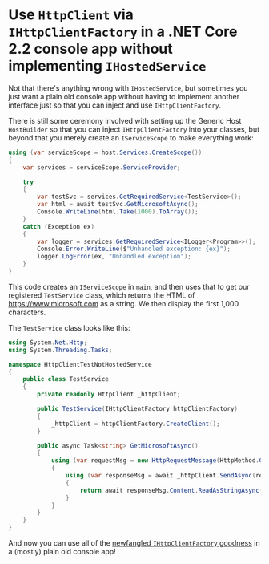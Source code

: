 # Use `HttpClient` via `IHttpClientFactory` in a .NET Core 2.2 console app without implementing `IHostedService` #

Not that there's anything wrong with `IHostedService`, but sometimes you just want a plain old console app without having to implement another interface just so 
that you can inject and use `IHttpClientFactory`.

There is still some ceremony involved with setting up the Generic Host `HostBuilder` so that you can inject `IHttpClientFactory` into your classes,
but beyond that you merely create an `IServiceScope` to make everything work:

```csharp
using (var serviceScope = host.Services.CreateScope())
{
    var services = serviceScope.ServiceProvider;

    try
    {
        var testSvc = services.GetRequiredService<TestService>();
        var html = await testSvc.GetMicrosoftAsync();
        Console.WriteLine(html.Take(1000).ToArray());
    }
    catch (Exception ex)
    {
        var logger = services.GetRequiredService<ILogger<Program>>();
        Console.Error.WriteLine($"Unhandled exception: {ex}");
        logger.LogError(ex, "Unhandled exception");
    }
}
```

This code creates an `IServiceScope` in `main`, and then uses that to get our registered `TestService` class, which returns the HTML of https://www.microsoft.com
as a string. We then display the first 1,000 characters.

The `TestService` class looks like this:

```csharp
using System.Net.Http;
using System.Threading.Tasks;

namespace HttpClientTestNotHostedService
{
    public class TestService
    {
        private readonly HttpClient _httpClient;

        public TestService(IHttpClientFactory httpClientFactory)
        {
            _httpClient = httpClientFactory.CreateClient();
        }

        public async Task<string> GetMicrosoftAsync()
        {
            using (var requestMsg = new HttpRequestMessage(HttpMethod.Get, "https://www.microsoft.com"))
            {
                using (var responseMsg = await _httpClient.SendAsync(requestMsg))
                {
                    return await responseMsg.Content.ReadAsStringAsync();
                }
            }
        }
    }
}
```

And now you can use all of the [newfangled `IHttpClientFactory` goodness](https://docs.microsoft.com/en-us/aspnet/core/fundamentals/http-requests?view=aspnetcore-2.2) 
in a (mostly) plain old console app!